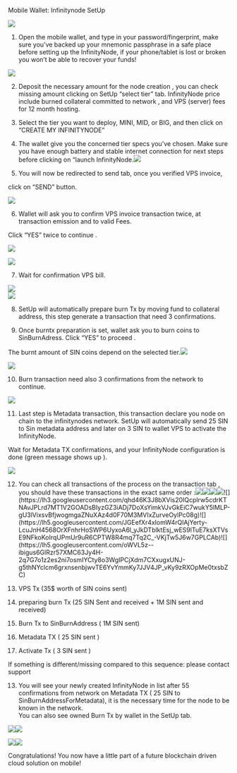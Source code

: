 Mobile Wallet: Infinitynode SetUp

  
![](https://lh3.googleusercontent.com/x0f4PdMv7XaXx0QNp-B6ymSwMrv0gGCs6wtZYC5EYTu_vLtT47TF7AwEVneOFDj8lMPS_usN1X6k-FFoPa01Sryh5-pF9MGGCg_ACbw5ZdNgjf1tkFWkCJdr65nZtEBjekAKtA79)  
  
  
  
  

1.  Open the mobile wallet, and type in your password/fingerprint, make sure you’ve backed up your mnemonic passphrase in a safe place before setting up the InfinityNode, if your phone/tablet is lost or broken you won’t be able to recover your funds!
    

  
![](https://lh3.googleusercontent.com/f3cbU4a_KXsj2CGxhjZ62c5KncKbfzxoVZbqCQ9hG9fvWzbxKTvEu3CjmOeHXMbYc8Vevyh8tFBXWx3C5CQcoymJxUwkXLlsrMRbItbf2qUlTJdxq4Kt2LyPWxbtzgKS-VnzDtY7)

2.  Deposit the necessary amount for the node creation , you can check missing amount clicking on SetUp “select tier” tab. InfinityNode price include burned collateral committed to network , and VPS (server) fees for 12 month hosting.
    

  
  
  
  

3.  Select the tier you want to deploy, MINI, MID, or BIG, and then click on “CREATE MY INFINITYNODE”  
    
4.  The wallet give you the concerned tier specs you’ve chosen. Make sure you have enough battery and stable internet connection for next steps before clicking on “launch InfinityNode.![](https://lh4.googleusercontent.com/jWRb8qMJMwr-SVJnAtagWfuRVhL5DKbgYvOh3G2mXMUXMjpqhat-FZiTEIgRI7Oy-or8BqH2MP2cr7hF7aY692F4Gl1pu_DkkhJ9xX-Ac4ULLfSvgxHDtZ8G6-etVepSZzVqWtf9)
    

  
  

5.  You will now be redirected to send tab, once you verified VPS invoice,
    

click on “SEND” button.

  
![](https://lh4.googleusercontent.com/3vGqKPbeLWy35GTRXVzKAZPEwndUybuA2RRetw8DIfmWNWWpAeY34y1IbwXjjtWS0j9CNfmI46uoTwImBrn_9k5qkY297NMfn99LhpK_Hnr09Q1oLal2tC-bmo1liu19ufR-HWgt)  
  
  

6.  Wallet will ask you to confirm VPS invoice transaction twice, at transaction emission and to valid Fees.
    

Click “YES” twice to continue .

  
![](https://lh4.googleusercontent.com/birL3f4c53ElHHIIXE0UBIWdPWJ78_cTRAQWT6ikkMhfvvS0wbfpFbp1ywkbZsf7gicLazxz2q3FnQY2Urf95TuUJixNykSsC2yFAlUdA54i8ljl_9j8w7IIqMxPgLRYnfMz2qqp)  
  
  
  
  
  
![](https://lh6.googleusercontent.com/o0VPw_IhIBSGP2S7E8J0DzKBZsavw0kDyJXf4xqucAKjIjgjA3qU6SEbwe3RH3ONzCAAhFQ0SoOBI_ssmCdiP0k81saoiW4H4gIW-1kA8z4_DWeyu83spncUv9zhYjhupI9pjIbZ)  
  
  
  

7.  Wait for confirmation VPS bill.
    

  
![](https://lh6.googleusercontent.com/taIyElo6j4Il8Dpnx6_UWrjA44TGb2His8dhfmyetHUA_h1i0ehHFusMePsDx0utxMthGfMuwiQNv6d1fPMhrV5m8NIZxA7sx44NQP9mL0d_nq-ww_6LK7u5kMA_OFtf6AqSC2vv)  
![](https://lh6.googleusercontent.com/2wehSsS3PGuWgvVvU4cmRujk4UHQgCZEVcDkS_8J8Pu_3uKX7FkLPfMWIWms-MDEUBtWQege8BHjUNjaDLFCfLNGcJT57uCd7o1Y1zfTjoF-76P-Zwz2MDtDd_mEQVxD-k5WnoLa)  

8.  SetUp will automatically prepare burn Tx by moving fund to collateral address, this step generate a transaction that need 3 confirmations.
    

  
  

9.  Once burntx preparation is set, wallet ask you to burn coins to SinBurnAdress. Click “YES” to proceed .
    

The burnt amount of SIN coins depend on the selected tier.![](https://lh5.googleusercontent.com/AGLaGqgWGbHVaMg261MMi9L7Q8ovs3bS0CrgFmHRzJI5khAdz037BqE1MWUa7-EGcbZoBXpDldoOg4i73eqSTxmJqfmThaCfuH2Cj9_1wJ6iq-cZQc_iyOSzbMK7eYB6MAS7EWkX)

  
  
![](https://lh4.googleusercontent.com/Z5Otw7wizVirbNjPlDu4tMhKfkeNDjO2KJvPIdgVH3FXpRqFeVPGZSe_LbNqmTTmzVIrqk_qsFnzKpFP7IsNUX56qf_MCbkCH958q0DRhVSseHUl1ON1Dej0cfgXqUC1hd7qavSL)  
  
  
  
  
  

10.  Burn transaction need also 3 confirmations from the network to continue.  
    

  
![](https://lh6.googleusercontent.com/BeUwdy_SFbxeP2Y_xGjMnbRhrLoWJVKz2qQLQ6BAEa8LHVYBpr-Z6dbjBCT2hwgh3-dN5IxfZUXykiXQ0YxiTrQZQX8zkgQ-Qf06Aw0h1D6eQ2nXlhNOZPc-d7L3lOlagSQJlXfr)  

11.  Last step is Metadata transaction, this transaction declare you node on chain to the infinitynodes network. SetUp will automatically send 25 SIN to Sin metadata address and later on 3 SIN to wallet VPS to activate the InfinityNode.
    

  

Wait for Metadata TX confirmations, and your InfinityNode configuration is done (green message shows up ).

  
![](https://lh4.googleusercontent.com/USdIr_Vh8P_Cs2OTC0fr7-uM-YFvqlqN0UkQ0b7JSRRuZjYI3dNs-NXPosWX5g_sF5QwtQntayxcfucfc7Fgg7ncFF8FWMZ-liuIJi9KSKRa8MObH6TP3Kyg9-Od3rChVXV6irV1)  

12.  You can check all transactions of the process on the transaction tab , you should have these transactions in the exact same order :![](https://lh3.googleusercontent.com/beytBlTeFk4s3K56kGQIuwSn-KKBZHZ1Ryi_APNu1xUPvVPMj9vkqXwIsPXj3MTEB9RvNi6DT5rb1eMfYVGu23vvuhNLCY3HJGPRbuU_ky6V6hMJ92TtuPLeTFKDqRK1TH7XefLC)![](https://lh5.googleusercontent.com/r_t6p4QTV0iZpRFVoG7DDTh8xUSjPjuIcfOWA2zEZyM1uTkz0bPNTLqUP6HyQAWUMMTRRZhFil4cTpDWy86VmTL_qnnwJqBs8b70hBWmg-Kv86XRir-wTj8invH9VWzaFaNQbluh)![](https://lh3.googleusercontent.com/F0VVx1vQHv56MZmp_xyBSCpsIPX_7H39ByXLDVWFtvyTXWxFy01cR7OGim7X3kYy5nneTGtXKeA35XR8KR9HGQk5ieRjsu-LkVKZ60LjyPJMkB4vfliiirzs-Y8cuOgRVUVAiIq1)![](https://lh5.googleusercontent.com/_EKl5X4o9W0VGVDblsWjlxuRo_QINNomAb9EQ3fJ6azIpYhshqm0RzPmiJwfm4UhImk0PEz6ygqDo6YaGZWhLLte6bUmJ3Jtnq8U_QV4DPAHpjGNTsZ0zNHUpa51UNhG2ZU8_jY_)![](https://lh3.googleusercontent.com/qhd46K3J8bXVis20IQcplrw5cdrKTNAvJPLrd7MT1V2GOADsBIyzGZ3iADj7DoXsYimkVJvGkEiC7wukY5lMLP-gU3lVixsvBfjwogmgaZNuXAz4d0F70M3MVIxZurveOylPc08g)![](https://lh5.googleusercontent.com/JGEefXr4xlomW4rQlAjYerty-LcuJnH4568OrXFnhrHoSWP6UyxoA6l_yJkDTblktEsj_wES9lTuE7ksXTVsE9NFkoKoIrqUPmUr9uR6CPTW8R4mq7Tq2C_-VKjTw5J6w7GPLCAb)![](https://lh5.googleusercontent.com/oWVL5z--ibigus6GlRzr57XMC63Jy4H-2q7G7o1z2es2ni7osmIYCty8o3WgIPCjXdm7CXxugxUNJ-g5thNYclcm6grxnsenbjwvTE6YvYmmKy7JJV4JP_vKy9zRXOpMe0txsbZC)
    

1.  VPS Tx (35$ worth of SIN coins sent)
    
2.  preparing burn Tx (25 SIN Sent and received + 1M SIN sent and received)
    
3.  Burn Tx to SinBurnAddress ( 1M SIN sent)
    
4.  Metadata TX ( 25 SIN sent )
    
5.  Activate Tx ( 3 SIN sent )
    

  

If something is different/missing compared to this sequence: please contact support

  

13.  You will see your newly created InfinityNode in list after 55 confirmations from network on Metadata TX ( 25 SIN to SinBurnAddressForMetadata), it is the necessary time for the node to be known in the network.  
    You can also see owned Burn Tx by wallet in the SetUp tab.
    

  
![](https://lh6.googleusercontent.com/PnieH3HKErLGmaGH6u3_Yhb4cQY9GeB_AfdlxorWOOyIcP45G2R4EIMxnju7RF239tlgQ7az2oqvGNQSCpa8cxCo-8o_CKQfhR7LvWkRFp10JEvVNG45Es0b_9AidNTKatrj5vw4)![](https://lh3.googleusercontent.com/Z2_Rg7QolCuACBwKU9zAgcQifvEY1gJNkchMMKN0h2NMwFsU8uIL7RyPB3MyyLUC01Y9O7lcHcHOM8_IMw8N-bTeVTqf45AKN-jyj5lv-2M6XJwS5oziB1h__wAXR6u8kUmFh0i0)  
  
  
  
![](https://lh5.googleusercontent.com/0CO8p7hrUKMZkxxCbcphGGS6pbBV2e-MxEl0AFK8hMNKf-pcyGzD_cvIP8S3Q_DvH-kB1PMMsg5aD8W_dcSbFOaVapVnm47uYH5ONDUF5Ic7y3K0aUsrcCC4DE9HZW2-FWmQGuNV)![](https://lh5.googleusercontent.com/0CO8p7hrUKMZkxxCbcphGGS6pbBV2e-MxEl0AFK8hMNKf-pcyGzD_cvIP8S3Q_DvH-kB1PMMsg5aD8W_dcSbFOaVapVnm47uYH5ONDUF5Ic7y3K0aUsrcCC4DE9HZW2-FWmQGuNV)  
  
  
  
  
  
  
  
  
  
  
  
  
  
  

Congratulations! You now have a little part of a future blockchain driven cloud solution on mobile!
